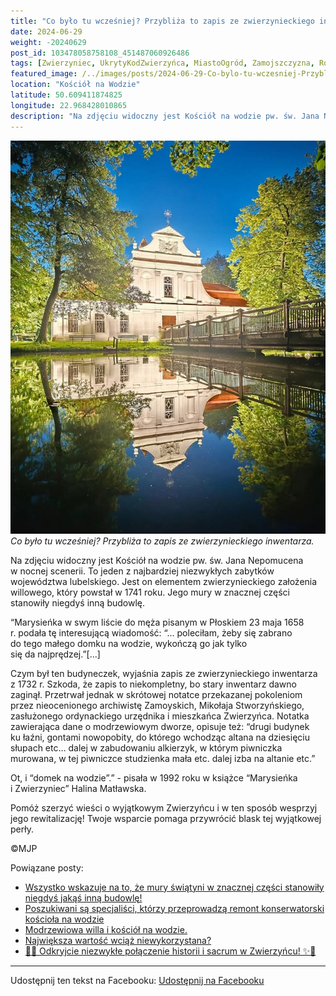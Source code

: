 ```yaml
---
title: "Co było tu wcześniej? Przybliża to zapis ze zwierzynieckiego inwentarza"
date: 2024-06-29
weight: -20240629
post_id: 103478058758108_451487060926486
tags: [Zwierzyniec, UkrytyKodZwierzyńca, MiastoOgród, Zamojszczyzna, Roztocze, Lubelskie, villarestituta, turystyka, dziedzictwo, zabytki, krajobrazy, TajemnicePrzeszłości, PodróżeWczasie, MagiczneMiejsce]
featured_image: /../images/posts/2024-06-29-Co-bylo-tu-wczesniej-Przybliza-to-zapis-ze-zwierzynieckiego.jpg
location: "Kościół na Wodzie"
latitude: 50.609411874825
longitude: 22.968428010865
description: "Na zdjęciu widoczny jest Kościół na wodzie pw. św. Jana Nepomucena w nocnej scenerii. To jeden z najbardziej niezwykłych zabytków województwa lubelski..."
---
```


![Co było tu wcześniej? Przybliża to zapis ze zwierzynieckiego inwentarza.](/images/posts/2024-06-29-Co-bylo-tu-wczesniej-Przybliza-to-zapis-ze-zwierzynieckiego.jpg)
*Co było tu wcześniej? Przybliża to zapis ze zwierzynieckiego inwentarza.*

Na zdjęciu widoczny jest Kościół na wodzie pw. św. Jana Nepomucena w nocnej scenerii. To jeden z najbardziej niezwykłych zabytków województwa lubelskiego. Jest on elementem zwierzynieckiego założenia willowego, który powstał w 1741 roku. Jego mury w znacznej części stanowiły niegdyś inną budowlę.

“Marysieńka w swym liście do męża pisanym w Płoskiem 23 maja 1658 r. podała tę interesującą wiadomość: “... poleciłam, żeby się zabrano do tego małego domku na wodzie, wykończą go jak tylko się da najprędzej.”[...]

Czym był ten budyneczek, wyjaśnia zapis ze zwierzynieckiego inwentarza z 1732 r. Szkoda, że zapis to niekompletny, bo stary inwentarz dawno zaginął. Przetrwał jednak w skrótowej notatce przekazanej pokoleniom przez nieocenionego archiwistę Zamoyskich, Mikołaja Stworzyńskiego, zasłużonego ordynackiego urzędnika i mieszkańca Zwierzyńca. Notatka zawierająca dane o modrzewiowym dworze, opisuje też: “drugi budynek ku łaźni, gontami nowopobity, do którego wchodząc altana na dziesięciu słupach etc… dalej w zabudowaniu alkierzyk, w którym piwniczka murowana, w tej piwniczce studzienka mała etc. dalej izba na altanie etc.”

Ot, i “domek na wodzie”.” -  pisała w 1992 roku w książce “Marysieńka i Zwierzyniec” Halina Matławska.

Pomóż szerzyć wieści o wyjątkowym Zwierzyńcu i w ten sposób wesprzyj jego rewitalizację!
Twoje wsparcie pomaga przywrócić blask tej wyjątkowej perły.



©MJP

Powiązane posty:
- [Wszystko wskazuje na to, że mury świątyni w znacznej części stanowiły niegdyś jakąś inną budowlę!](/posts/Wszystko-wskazuje-na-to-ze-mury-swiatyni-w-znacznej-czesci)
- [Poszukiwani są specjaliści, którzy przeprowadzą remont konserwatorski kościoła na wodzie](/posts/Poszukiwani-sa-specjalisci-ktorzy-przeprowadza-remont)
- [Modrzewiowa willa i kościół na wodzie.](/posts/Modrzewiowa-willa-i-kosciol-na-wodzie)
- [Największa wartość wciąż niewykorzystana?](/posts/Najwieksza-wartosc-wciaz-niewykorzystana)
- [🌟✨ Odkryjcie niezwykłe połączenie historii i sacrum w Zwierzyńcu! ✨🌟](/posts/-Odkryjcie-niezwykle-polaczenie-historii-i-sacrum)


---

Udostępnij ten tekst na Facebooku:
[Udostępnij na Facebooku](https://www.facebook.com/sharer/sharer.php?u=https://stowarzyszeniewachniewskiej.pl/posts/Co-bylo-tu-wczesniej-Przybliza-to-zapis-ze-zwierzynieckiego)

<script type="application/ld+json">
{
  "@context": "https://schema.org",
  "@type": "BlogPosting",
  "headline": "Co było tu wcześniej? Przybliża to zapis ze zwierzynieckiego inwentarza.",
  "datePublished": "2024-06-29",
  "dateModified": "2024-06-29",
  "author": {
    "@type": "Person",
    "name": "Michał Jan Patyk"
  },
  "publisher": {
    "@type": "Organization",
    "name": "Stowarzyszenie im. Aleksandry Wachniewskiej",
    "logo": {
      "@type": "ImageObject",
      "url": "https://stowarzyszeniewachniewskiej.pl/images/logo/logo.svg"
    }
  },
  "mainEntityOfPage": {
    "@type": "WebPage",
    "@id": "https://stowarzyszeniewachniewskiej.pl/posts/Co-bylo-tu-wczesniej-Przybliza-to-zapis-ze-zwierzynieckiego"
  },
  "image": {
    "@type": "ImageObject",
    "url": "https://stowarzyszeniewachniewskiej.pl/images/posts/2024-06-29-Co-bylo-tu-wczesniej-Przybliza-to-zapis-ze-zwierzynieckiego.jpg"
  },
  "articleSection": "Dziedzictwo Kulturowe i Zabytki",
  "keywords": "Zwierzyniec, UkrytyKodZwierzyńca, MiastoOgród, Zamojszczyzna, Roztocze, Lubelskie, villarestituta, turystyka, dziedzictwo, zabytki, krajobrazy, TajemnicePrzeszłości, PodróżeWczasie, MagiczneMiejsce",
  "wordCount": 198,
  "articleBody": "Na zdjęciu widoczny jest Kościół na wodzie pw. św. Jana Nepomucena w nocnej scenerii. To jeden z najbardziej niezwykłych zabytków województwa lubelskiego. Jest on elementem zwierzynieckiego założenia willowego, który powstał w 1741 roku. Jego mury w znacznej części stanowiły niegdyś inną budowlę.\n\n“Marysieńka w swym liście do męża pisanym w Płoskiem 23 maja 1658 r. podała tę interesującą wiadomość: “... poleciłam, żeby się zabrano do tego małego domku na wodzie, wykończą go jak tylko się da najprędzej.”[...]\n\nCzym był ten budyneczek, wyjaśnia zapis ze zwierzynieckiego inwentarza z 1732 r. Szkoda, że zapis to niekompletny, bo stary inwentarz dawno zaginął. Przetrwał jednak w skrótowej notatce przekazanej pokoleniom przez nieocenionego archiwistę Zamoyskich, Mikołaja Stworzyńskiego, zasłużonego ordynackiego urzędnika i mieszkańca Zwierzyńca. Notatka zawierająca dane o modrzewiowym dworze, opisuje też: “drugi budynek ku łaźni, gontami nowopobity, do którego wchodząc altana na dziesięciu słupach etc… dalej w zabudowaniu alkierzyk, w którym piwniczka murowana, w tej piwniczce studzienka mała etc. dalej izba na altanie etc.” \n\nOt, i “domek na wodzie”.” -  pisała w 1992 roku w książce “Marysieńka i Zwierzyniec” Halina Matławska.\n\nPomóż szerzyć wieści o wyjątkowym Zwierzyńcu i w ten sposób wesprzyj jego rewitalizację!\nTwoje wsparcie pomaga przywrócić blask tej wyjątkowej perły.\n\n             \n\n©MJP",
  "description": "Odkryj piękno Zwierzyńca i jego zabytki.",
  "copyrightHolder": {
    "@type": "Person",
    "name": "Michał Jan Patyk"
  }
}
</script>
<script type="application/ld+json">
{
  "@context": "https://schema.org",
  "@type": "BreadcrumbList",
  "itemListElement": [
    {
      "@type": "ListItem",
      "position": 1,
      "name": "Home",
      "item": "https://stowarzyszeniewachniewskiej.pl"
    },
    {
      "@type": "ListItem",
      "position": 2,
      "name": "posts",
      "item": "https://stowarzyszeniewachniewskiej.pl/posts"
    },
    {
      "@type": "ListItem",
      "position": 3,
      "name": "Co było tu wcześniej? Przybliża to zapis ze zwierzynieckiego inwentarza.",
      "item": "https://stowarzyszeniewachniewskiej.pl/posts/Co-bylo-tu-wczesniej-Przybliza-to-zapis-ze-zwierzynieckiego"
    }
  ]
}
</script>
